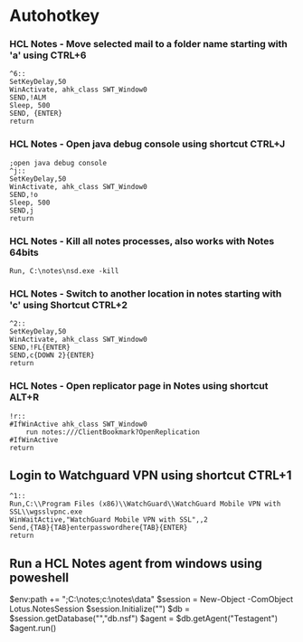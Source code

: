 
# Autohotkey


### HCL Notes - Move selected mail to a folder name starting with 'a' using CTRL+6 

```
^6::
SetKeyDelay,50
WinActivate, ahk_class SWT_Window0
SEND,!ALM
Sleep, 500
SEND, {ENTER}
return
```


### HCL Notes - Open java debug console using shortcut CTRL+J

```
;open java debug console
^j::
SetKeyDelay,50
WinActivate, ahk_class SWT_Window0
SEND,!o
Sleep, 500
SEND,j
return
```

### HCL Notes - Kill all notes processes, also works with Notes 64bits
```
Run, C:\notes\nsd.exe -kill
```


### HCL Notes - Switch to another location in notes starting with 'c' using Shortcut CTRL+2
```
^2::
SetKeyDelay,50
WinActivate, ahk_class SWT_Window0
SEND,!FL{ENTER}
SEND,c{DOWN 2}{ENTER}
return
```

### HCL Notes - Open replicator page in Notes using shortcut ALT+R

```
!r::
#IfWinActive ahk_class SWT_Window0
	run notes:///ClientBookmark?OpenReplication
#IfWinActive
return
```

## Login to Watchguard VPN using shortcut CTRL+1
```
^1::
Run,C:\\Program Files (x86)\\WatchGuard\\WatchGuard Mobile VPN with SSL\\wgsslvpnc.exe
WinWaitActive,"WatchGuard Mobile VPN with SSL",,2
Send,{TAB}{TAB}enterpasswordhere{TAB}{ENTER}
return
```

## Run a HCL Notes agent from windows using poweshell

$env:path += ";C:\notes;c:\notes\data"
$session = New-Object -ComObject Lotus.NotesSession
$session.Initialize("")
$db = $session.getDatabase("","db.nsf")
$agent = $db.getAgent("Testagent")
$agent.run()

